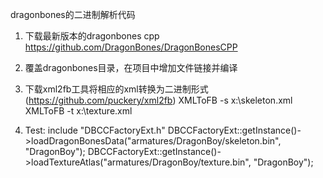 dragonbones的二进制解析代码

1. 下载最新版本的dragonbones cpp
https://github.com/DragonBones/DragonBonesCPP

2. 覆盖dragonbones目录，在项目中增加文件链接并编译

3. 下载xml2fb工具将相应的xml转换为二进制形式(https://github.com/puckery/xml2fb)
XMLToFB -s x:\skeleton.xml
XMLToFB -t x:\texture.xml

3. Test:
include "DBCCFactoryExt.h"
DBCCFactoryExt::getInstance()->loadDragonBonesData("armatures/DragonBoy/skeleton.bin", "DragonBoy");
DBCCFactoryExt::getInstance()->loadTextureAtlas("armatures/DragonBoy/texture.bin", "DragonBoy");
